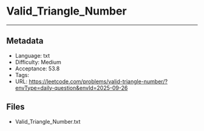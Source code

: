 # Valid_Triangle_Number

---

## Metadata

- Language: txt
- Difficulty: Medium
- Acceptance: 53.8
- Tags: 
- URL: https://leetcode.com/problems/valid-triangle-number/?envType=daily-question&envId=2025-09-26

## Files

- Valid_Triangle_Number.txt
